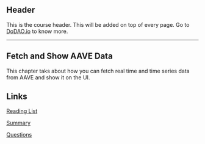 ## Header
This is the course header. This will be added on top of every page. Go to [DoDAO.io](https://www.dodao.io) to know more.

---

## Fetch and Show AAVE Data
 
This chapter taks about how you can fetch real time and time series data from AAVE and show it on the UI.


## Links
[Reading List](./../../generated/readings/aave-smart-contracts.md)

[Summary](./../../generated/summaries/fetching-aave-data.md)

[Questions](./../../generated/questions/fetching-aave-data.md)